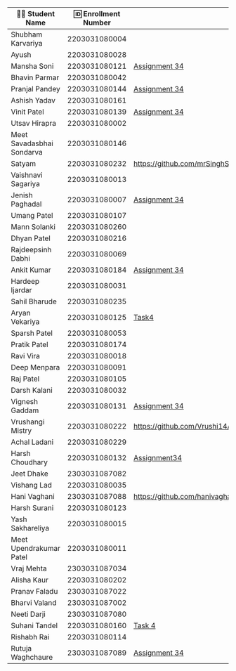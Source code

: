 | 👩‍🎓 Student Name               | 🆔 Enrollment Number | Assignment 34 URL | ReactJS Assignments Repo |
|--------------------------------|----------------------|-------------------|-------------|
| Shubham Karvariya              | 2203031080004        |                   |             |
| Ayush                          | 2203031080028        |                   |             |
| Mansha Soni                    | 2203031080121        |  [Assignment 34](https://github.com/mansha-6/ReactJS/tree/main/task4/Assignment4)                 |     [Github](https://github.com/mansha-6/ReactJS)        |
| Bhavin Parmar                  | 2203031080042        |                   |             |
| Pranjal Pandey                 | 2203031080144        |[Assignment 34](https://github.com/Pranjallpandey1504/React_Assignments/tree/main/Task4)                   | [GitHUb](https://github.com/Pranjallpandey1504/React_Assignments)             |
| Ashish Yadav                   | 2203031080161        |                   |             |
| Vinit Patel                    | 2203031080139        |  [Assignment 34](https://github.com/Vinitpatel28/React/tree/main/Task4)|[GotHub](https://github.com/Vinitpatel28/React) |
| Utsav Hirapra                  | 2203031080002        |                   |             |
| Meet Savadasbhai Sondarva      | 2203031080146        |                   |             |
| Satyam                         | 2203031080232        |https://github.com/mrSinghSatyam/ReactJS/tree/main/Task-4|https://github.com/mrSinghSatyam/ReactJS/tree/main|
| Vaishnavi Sagariya             | 2203031080013        |                   |             |
| Jenish Paghadal                | 2203031080007        |  [Assignment 34](https://github.com/ItsJESH/ReactAssignment/tree/main/Task4)                 | [GitHUb](https://github.com/ItsJESH/ReactAssignment/)            |
| Umang Patel                    | 2203031080107        |                   |             |
| Mann Solanki                   | 2203031080260        |                   |             |
| Dhyan Patel                    | 2203031080216        |                   |             |
| Rajdeepsinh Dabhi              | 2203031080069        |                   |             |
| Ankit Kumar                    | 2203031080184        |[Assignment 34](https://github.com/Ankiitsuthar/ReactJS/tree/main/Task4/Assignment4)                   |[GitHub](https://github.com/Ankiitsuthar/ReactJS)             |
| Hardeep Ijardar                | 2203031080031        |                   |             |
| Sahil Bharude                  | 2203031080235        |                   |             |
| Aryan Vekariya                 | 2203031080125        |[Task4](https://github.com/aaryanvekariya/React/blob/main/Task4/src/App.jsx)|[Github](https://github.com/aaryanvekariya/React)            |
| Sparsh Patel                   | 2203031080053        |                   |             |
| Pratik Patel                   | 2203031080174        |                   |             |
| Ravi Vira                      | 2203031080018        |                   |             |
| Deep Menpara                   | 2203031080091        |                   |             |
| Raj Patel                      | 2203031080105        |                   |             |
| Darsh Kalani                   | 2203031080032        |                   |             |
| Vignesh Gaddam                 | 2203031080131        | [Assignment 34](https://github.com/mrvigneshgaddam/React-Assignment/tree/main/Assignment-4)                  |   [GitHub](https://github.com/mrvigneshgaddam/React-Assignment)          |
| Vrushangi Mistry               | 2203031080222        |https://github.com/Vrushi14/ReactJS/tree/main/assignment1|https://github.com/Vrushi14/ReactJS|
| Achal Ladani                   | 2203031080229        |                   |             |
| Harsh Choudhary                | 2203031080132        |[Assignment34](https://github.com/mrHarshchoudhary/ReactAssignment/tree/main/Assignment4)                   |[Github](https://github.com/mrHarshchoudhary/ReactAssignment)             |
| Jeet Dhake                     | 2303031087082        |                   |             |
| Vishang Lad                    | 2203031080035        |                   |             |
| Hani Vaghani                   | 2303031087088        |https://github.com/hanivaghani/ReactJSAssignment/blob/main/task4/assignment4/src/App.jsx|https://github.com/hanivaghani/ReactJSAssignment/tree/main|
| Harsh Surani                   | 2203031080123        |                   |             |
| Yash Sakhareliya               | 2203031080015        |                   |             |
| Meet Upendrakumar Patel        | 2203031080011        |                   |             |
| Vraj Mehta                     | 2303031087034        |                   |             |
| Alisha Kaur                    | 2203031080202        |                   |             |
| Pranav Faladu                  | 2303031087022        |                   |             |
| Bharvi Valand                  | 2303031087002        |                   |             |
| Neeti Darji                    | 2303031087080        |                   |             |
| Suhani Tandel                  | 2203031080160        |[Task 4](https://github.com/SuhaniTandel/React/tree/main/Task4) | [Github](https://github.com/SuhaniTandel/React)             |
| Rishabh Rai                    | 2203031080114        |                   |             |
| Rutuja Waghchaure              | 2303031087089        |[Assignment 34](https://github.com/rutujawaghchaure/ReactAssignment/tree/main/Task34)|[GitHub](https://github.com/rutujawaghchaure/ReactAssignment)|
